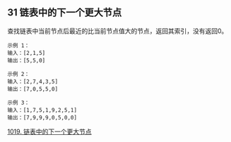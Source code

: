 ## 31 链表中的下一个更大节点


查找链表中当前节点后最近的比当前节点值大的节点，返回其索引，没有返回0。

```
示例 1：
输入：[2,1,5]
输出：[5,5,0]

示例 2：
输入：[2,7,4,3,5]
输出：[7,0,5,5,0]

示例 3：
输入：[1,7,5,1,9,2,5,1]
输出：[7,9,9,9,0,5,0,0]
```

[1019. 链表中的下一个更大节点](https://leetcode-cn.com/problems/next-greater-node-in-linked-list/)

###